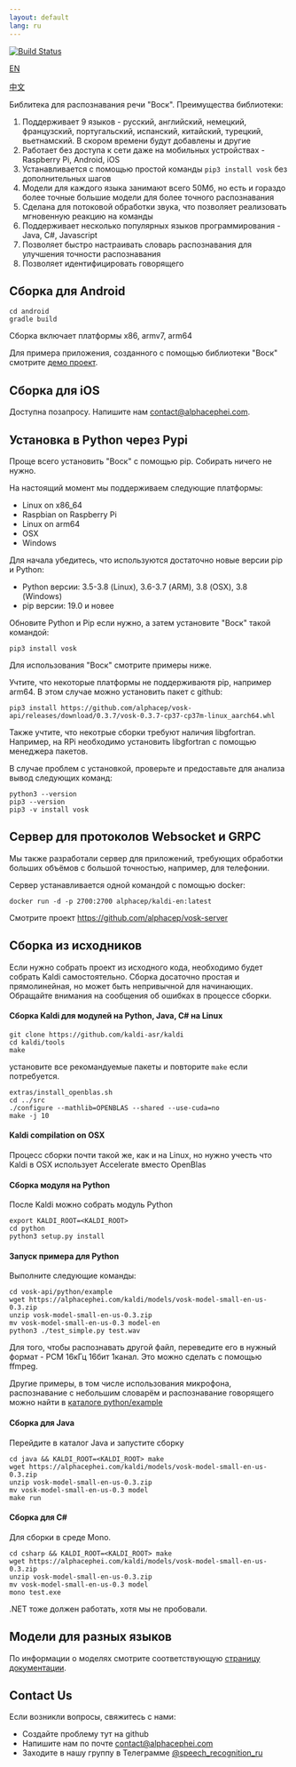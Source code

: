 ```yaml
---
layout: default
lang: ru
---
```


[![Build Status](https://travis-ci.com/alphacep/vosk-api.svg?branch=master)](https://travis-ci.com/alphacep/vosk-api)

[EN](index.html)

[中文](index.zh.html)

Библитека для распознавания речи "Воск". Преимущества библиотеки:

  1. Поддерживает 9 языков - русский, английский, немецкий, французский, португальский, испанский, китайский, турецкий, вьетнамский. В скором времени будут добавлены и другие
  1. Работает без доступа к сети даже на мобильных устройствах - Raspberry Pi, Android, iOS
  1. Устанавливается с помощью простой команды `pip3 install vosk` без дополнительных шагов
  1. Модели для каждого языка занимают всего 50Мб, но есть и гораздо более точные большие модели для более точного распознавания
  1. Сделана для потоковой обработки звука, что позволяет реализовать мгновенную реакцию на команды
  1. Поддерживает несколько популярных языков программирования - Java, C#, Javascript
  1. Позволяет быстро настраивать словарь распознавания для улучшения точности распознавания
  1. Позволяет идентифицировать говорящего

## Сборка для Android

```
cd android
gradle build
```

Сборка включает платформы x86, armv7, arm64

Для примера приложения, созданного с помощью библиотеки "Воск" смотрите [демо проект](https://github.com/alphacep/kaldi-android-demo).

## Сборка для iOS

Доступна позапросу. Напишите нам [contact@alphacephei.com](mailto:contact@alphacephei.com).

## Установка в Python через Pypi

Проще всего установить "Воск" с помощью pip. Собирать ничего не нужно.

На настоящий момент мы поддерживаем следующие платформы:

  * Linux on x86_64
  * Raspbian on Raspberry Pi
  * Linux on arm64
  * OSX
  * Windows

Для начала убедитесь, что используются достаточно новые версии pip и Python:

  * Python версии: 3.5-3.8 (Linux), 3.6-3.7 (ARM), 3.8 (OSX), 3.8 (Windows)
  * pip версии: 19.0 и новее

Обновите Python и Pip если нужно, а затем установите "Воск" такой командой:

```
pip3 install vosk
```

Для использования "Воск" смотрите примеры ниже.

Учтите, что некоторые платформы не поддерживаютя pip, например arm64. В этом случае можно установить пакет с github:

```
pip3 install https://github.com/alphacep/vosk-api/releases/download/0.3.7/vosk-0.3.7-cp37-cp37m-linux_aarch64.whl
```

Также учтите, что некотрые сборки требуют наличия libgfortran. Например, на RPi необходимо установить libgfortran с 
помощью менеджера пакетов.

В случае проблем с установкой, проверьте и предоставьте для анализа вывод следующих команд:

```
python3 --version
pip3 --version
pip3 -v install vosk
```

## Сервер для протоколов Websocket и GRPC

Мы также разработали сервер для приложений, требующих обработки больших объёмов с большой точностью, например, для телефонии.

Сервер устанавливается одной командой с помощью docker:

```
docker run -d -p 2700:2700 alphacep/kaldi-en:latest
```

Смотрите проект <https://github.com/alphacep/vosk-server>


## Сборка из исходников

Если нужно собрать проект из исходного кода, необходимо будет собрать 
Kaldi самостоятельно. Сборка досаточно простая и прямолинейная, но может
быть непривычной для начинающих. Обращайте внимания на сообщения об ошибках
в процессе сборки.

#### Сборка Kaldi для модулей на Python, Java, C# на Linux

```
git clone https://github.com/kaldi-asr/kaldi
cd kaldi/tools
make
```

установите все рекомандуемые пакеты и повторите `make` если потребуется.

```
extras/install_openblas.sh
cd ../src
./configure --mathlib=OPENBLAS --shared --use-cuda=no
make -j 10
```

#### Kaldi compilation on OSX

Процесс сборки почти такой же, как и на Linux, но нужно учесть что Kaldi в OSX использует Accelerate вместо OpenBlas

#### Сборка модуля на Python

После Kaldi можно собрать модуль Python

```
export KALDI_ROOT=<KALDI_ROOT>
cd python
python3 setup.py install
```

#### Запуск примера для Python

Выполните следующие команды:

```
cd vosk-api/python/example
wget https://alphacephei.com/kaldi/models/vosk-model-small-en-us-0.3.zip
unzip vosk-model-small-en-us-0.3.zip
mv vosk-model-small-en-us-0.3 model-en
python3 ./test_simple.py test.wav
```

Для того, чтобы распознавать другой файл, переведите его в нужный формат - PCM 16кГц 16бит 1канал. Это можно сделать с помощью ffmpeg.

Другие примеры, в том числе использования микрофона, распознавание с небольшим словарём и распознавание говорящего можно найти в [каталоге python/example](https://github.com/alphacep/vosk-api/tree/master/python/example)

#### Сборка для Java

Перейдите в каталог Java и запустите сборку

```
cd java && KALDI_ROOT=<KALDI_ROOT> make
wget https://alphacephei.com/kaldi/models/vosk-model-small-en-us-0.3.zip
unzip vosk-model-small-en-us-0.3.zip
mv vosk-model-small-en-us-0.3 model
make run
```

#### Сборка для C#

Для сборки в среде Mono.

```
cd csharp && KALDI_ROOT=<KALDI_ROOT> make
wget https://alphacephei.com/kaldi/models/vosk-model-small-en-us-0.3.zip
unzip vosk-model-small-en-us-0.3.zip
mv vosk-model-small-en-us-0.3 model
mono test.exe
```

.NET тоже должен работать, хотя мы не пробовали.

## Модели для разных языков

По информации о моделях смотрите соответствующую [страницу документации](models.html).

## Contact Us

Если возникли вопросы, свяжитесь с нами:

   * Создайте проблему тут на github
   * Напишите нам по почте [contact@alphacephei.com](mailto:contact@alphacephei.com)
   * Заходите в нашу группу в Телеграмме [@speech_recognition_ru](https://t.me/speech_recognition_ru)
